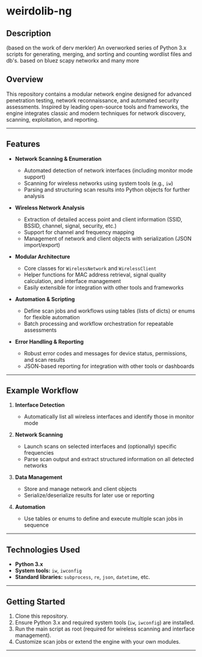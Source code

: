 # weirdolib-ng

## Description
(based on the work of derv merkler)
An overworked series of Python 3.x scripts for generating, merging, and sorting and counting wordlist files and db's.
based on bluez scapy networkx and many more 
## Overview

This repository contains a modular network engine designed for advanced penetration testing, network reconnaissance, and automated security assessments. 
Inspired by leading open-source tools and frameworks, the engine integrates classic and modern techniques for network discovery, scanning, exploitation, and reporting.

---

## Features

- **Network Scanning & Enumeration**
  - Automated detection of network interfaces (including monitor mode support)
  - Scanning for wireless networks using system tools (e.g., `iw`)
  - Parsing and structuring scan results into Python objects for further analysis

- **Wireless Network Analysis**
  - Extraction of detailed access point and client information (SSID, BSSID, channel, signal, security, etc.)
  - Support for channel and frequency mapping
  - Management of network and client objects with serialization (JSON import/export)

- **Modular Architecture**
  - Core classes for `WirelessNetwork` and `WirelessClient`
  - Helper functions for MAC address retrieval, signal quality calculation, and interface management
  - Easily extensible for integration with other tools and frameworks

- **Automation & Scripting**
  - Define scan jobs and workflows using tables (lists of dicts) or enums for flexible automation
  - Batch processing and workflow orchestration for repeatable assessments

- **Error Handling & Reporting**
  - Robust error codes and messages for device status, permissions, and scan results
  - JSON-based reporting for integration with other tools or dashboards

---

## Example Workflow

1. **Interface Detection**
   - Automatically list all wireless interfaces and identify those in monitor mode

2. **Network Scanning**
   - Launch scans on selected interfaces and (optionally) specific frequencies
   - Parse scan output and extract structured information on all detected networks

3. **Data Management**
   - Store and manage network and client objects
   - Serialize/deserialize results for later use or reporting

4. **Automation**
   - Use tables or enums to define and execute multiple scan jobs in sequence

---

## Technologies Used

- **Python 3.x**
- **System tools:** `iw`, `iwconfig`
- **Standard libraries:** `subprocess`, `re`, `json`, `datetime`, etc.

---

## Getting Started

1. Clone this repository.
2. Ensure Python 3.x and required system tools (`iw`, `iwconfig`) are installed.
3. Run the main script as root (required for wireless scanning and interface management).
4. Customize scan jobs or extend the engine with your own modules.

---
